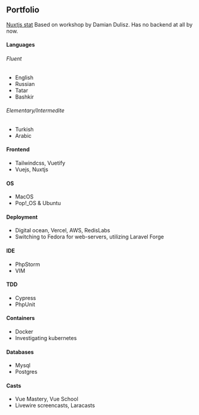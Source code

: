 ## Portfolio
[Nuxtjs  stat](https://azamat-li.github.io/Yat/)
Based on workshop by Damian Dulisz.
Has no backend at all by now.

#### Languages
###### Fluent
- English
- Russian
- Tatar 
- Bashkir 
###### Elementary/Intermedite
- Turkish
- Arabic

#### Frontend
- Tailwindcss, Vuetify
- Vuejs, Nuxtjs

#### OS
- MacOS 
- Pop!_OS & Ubuntu

#### Deployment
- Digital ocean, Vercel, AWS, RedisLabs
- Switching to Fedora for web-servers, utilizing Laravel Forge

#### IDE
- PhpStorm
- VIM

#### TDD
- Cypress
- PhpUnit

#### Containers
- Docker
- Investigating kubernetes

#### Databases
- Mysql
- Postgres
 
#### Casts
- Vue Mastery, Vue School
- Livewire screencasts, Laracasts 

